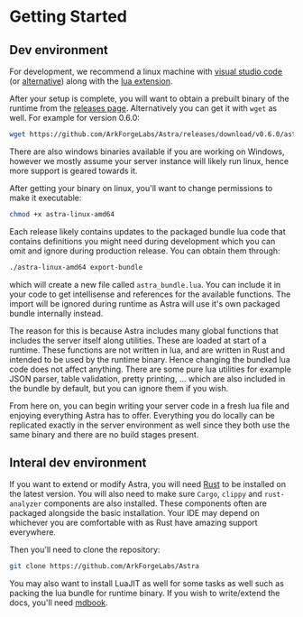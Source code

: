 # Getting Started

## Dev environment

For development, we recommend a linux machine with [visual studio code](https://code.visualstudio.com/) (or [alternative](https://vscodium.com/)) along with the [lua extension](https://marketplace.visualstudio.com/items?itemName=sumneko.lua).

After your setup is complete, you will want to obtain a prebuilt binary of the runtime from the [releases page](https://github.com/ArkForgeLabs/Astra/releases). Alternatively you can get it with `wget` as well. For example for version 0.6.0:

```bash
wget https://github.com/ArkForgeLabs/Astra/releases/download/v0.6.0/astra-linux-amd64
```

There are also windows binaries available if you are working on Windows, however we mostly assume your server instance will likely run linux, hence more support is geared towards it.

After getting your binary on linux, you'll want to change permissions to make it executable:

```bash
chmod +x astra-linux-amd64
```

Each release likely contains updates to the packaged bundle lua code that contains definitions you might need during development which you can omit and ignore during production release. You can obtain them through:

```bash
./astra-linux-amd64 export-bundle
```

which will create a new file called `astra_bundle.lua`. You can include it in your code to get intellisense and references for the available functions. The import will be ignored during runtime as Astra will use it's own packaged bundle internally instead.

The reason for this is because Astra includes many global functions that includes the server itself along utilities. These are loaded at start of a runtime. These functions are not written in lua, and are written in Rust and intended to be used by the runtime binary. Hence changing the bundled lua code does not affect anything. There are some pure lua utilities for example JSON parser, table validation, pretty printing, ... which are also included in the bundle by default, but you can ignore them if you wish.

From here on, you can begin writing your server code in a fresh lua file and enjoying everything Astra has to offer. Everything you do locally can be replicated exactly in the server environment as well since they both use the same binary and there are no build stages present.

## Interal dev environment

If you want to extend or modify Astra, you will need [Rust](https://www.rust-lang.org/) to be installed on the latest version. You will also need to make sure `Cargo`, `clippy` and `rust-analyzer` components are also installed. These components often are packaged alongside the basic installation. Your IDE may depend on whichever you are comfortable with as Rust have amazing support everywhere.

Then you'll need to clone the repository:

```bash
git clone https://github.com/ArkForgeLabs/Astra
```

You may also want to install LuaJIT as well for some tasks as well such as packing the lua bundle for runtime binary. If you wish to write/extend the docs, you'll need [mdbook](https://github.com/rust-lang/mdBook).

